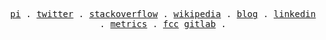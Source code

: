 <p align="center">
  <!-- Monospace Font -->
  <samp>
    <a href="https://en.wikipedia.org/wiki/List_of_formulae_involving_%CF%80">pi</a> .
    <a href="https://twitter.com/raklaptudirm">twitter</a> .
    <a href="https://stackoverflow.com/users/14553594/rak-laptudirm">stackoverflow</a> .
    <a href="https://en.wikipedia.org/wiki/User:Laptudirm">wikipedia</a> .
    <a href="https://laptudirm.com/blog">blog</a> .
    <a href="https://www.linkedin.com/in/laptudirm/">linkedin</a> .
    <a href="https://github.com/raklaptudirm/raklaptudirm/blob/main/metrics.md">metrics</a> .
    <a href="https://www.freecodecamp.org/laptudirm">fcc</a>
    <a href="https://gitlab.com/raklaptudirm">gitlab</a> .
  </samp>
</p>
